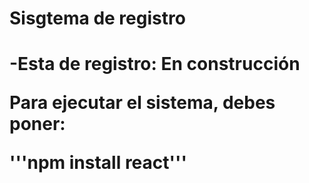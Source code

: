 <h1>Sisgtema de registro<h1/>

-Esta de registro: En construcción

Para ejecutar el sistema, debes poner:

'''npm install react'''
